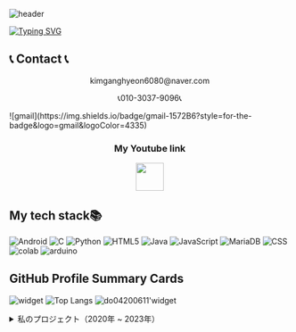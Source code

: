 ![header](https://capsule-render.vercel.app/api?type=egg&color=gradient&height=300&section=header&text=welcome%2&fontSize=50&desc=kimganghyeon's%20Github%20profile)


[![Typing SVG](https://readme-typing-svg.demolab.com?font=Fira+Code&pause=1000&random=false&width=435&lines=%E7%A7%81%E3%81%AF%E3%82%AD%E3%83%A0%E3%83%BB%E3%82%AC%E3%83%B3%E3%83%92%E3%83%A7%E3%83%B3%E3%81%A7%E3%81%99%E3%80%82%E3%81%A9%E3%81%86%E3%81%9E%E3%82%88%E3%82%8D%E3%81%97%E3%81%8F%E3%81%8A%E3%81%AD%E3%81%8C%E3%81%84%E3%81%97%E3%81%BE%E3%81%99)](https://git.io/typing-svg)

## 📞 Contact 📞
<p align="center">
  kimganghyeon6080@naver.com
</p>

<p align="center">
 📞010-3037-9096📞
</p>
![gmail](https://img.shields.io/badge/gmail-1572B6?style=for-the-badge&logo=gmail&logoColor=4335)



<h3 align="center">My Youtube link  </h3>
<p align="center">
    <a href="https://www.youtube.com/channel/UC484ZJMavtoPOI4ey-HFdCA">
        <img src="https://yt3.ggpht.com/z40k5ErajHeBwMNl2Jwuvy3Pyo2sjOIKd20h_csU7uxzzJEuvRP1Fw7r5daMn8KuovrzNMgT47E=s600-c-k-c0x00ffffff-no-rj-rp-mo" height="50">
    </a>
</p>



## My tech stack📚

![Android](https://img.shields.io/badge/Android-3DDC84?style=flat-square&logo=android&logoColor=white)
![C](https://img.shields.io/badge/C-A8B9CC?style=flat-square&logo=C&logoColor=white)
![Python](https://img.shields.io/badge/Python-3776AB?style=for-the-badge&logo=Python&logoColor=white)
![HTML5](https://img.shields.io/badge/HTML5-E34F26?style=flat-square&logo=html5&logoColor=white)
![Java](https://img.shields.io/badge/Java-007396?style=flat-square&logo=java&logoColor=white)
![JavaScript](https://img.shields.io/badge/JavaScript-F7DF1E?style=for-the-badge&logo=javascript&logoColor=black)
![MariaDB](https://img.shields.io/badge/MariaDB-003545?style=flat-square&logo=mariadb&logoColor=white)
![CSS](https://img.shields.io/badge/CSS-1572B6?style=for-the-badge&logo=css3&logoColor=white)
![colab](https://img.shields.io/badge/googlecolab-1572B6?style=for-the-badge&logo=googlecolab&logoColor=orange)
![arduino](https://img.shields.io/badge/arduino-1572B6?style=for-the-badge&logo=arduino&logoColor=00878F)

## GitHub Profile Summary Cards
![widget](https://github-readme-stats.vercel.app/api/top-langs/?username=do04200611&layout=compact) ![Top Langs](https://github-readme-stats.vercel.app/api/top-langs/?username=do04200611)
![do04200611'widget](https://github-profile-summary-cards.vercel.app/api/cards/profile-details?username=do04200611&theme=nord_dark)

<details>
  <summary>私のプロジェクト（2020年 ~ 2023年）</summary>
 
  ## 2020年

  | プロジェクト名           | 期間          | 説明                 |
  |------------------------|---------------|--------------------|
  | 校内大会ウェブプロジェクト | 09月 ~ 10月 | 野球競技掲示板    |
  | javaプロジェクト          | 11月 ~ 12月 | チケット販売プログラム |
  | javascriptプロジェクト | 11月 ~ 12月 | マイレージ登録機    |
  | databaseプロジェクト          | 11月 ~ 12月 | 野球日程管理プログラム |

  ## 2023年

  | プロジェクト名                   | 期間          | 説明                             |
  |----------------------------|---------------|--------------------------------|
  | Androidプロジェクト          | 06月 ~ 07月 | 映画紹介アプリ                |
  | ウェブプロジェクト             | 06月 ~ 07月 | インターネットショッピングモールサイト |
  | システム分析および設計プロジェクト | 06月 ~ 07月 | 図書日程管理アプリ          |

</details>
